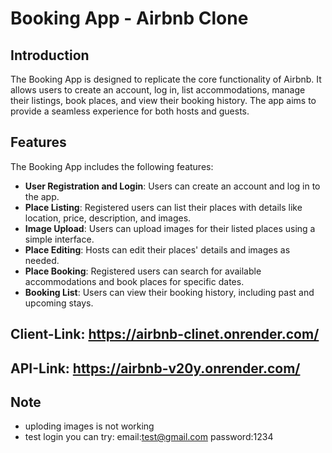 
# Booking App - Airbnb Clone

## Introduction

The Booking App is designed to replicate the core functionality of Airbnb. It allows users to create an account, log in, list accommodations, manage their listings, book places, and view their booking history. The app aims to provide a seamless experience for both hosts and guests.

## Features

The Booking App includes the following features:

- **User Registration and Login**: Users can create an account and log in to the app.
- **Place Listing**: Registered users can list their places with details like location, price, description, and images.
- **Image Upload**: Users can upload images for their listed places using a simple interface.
- **Place Editing**: Hosts can edit their places' details and images as needed.
- **Place Booking**: Registered users can search for available accommodations and book places for specific dates.
- **Booking List**: Users can view their booking history, including past and upcoming stays.

## Client-Link: https://airbnb-clinet.onrender.com/
## API-Link: https://airbnb-v20y.onrender.com/


## Note
- uploding images is not working 
- test login you can try: email:test@gmail.com
                                 password:1234
